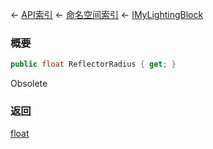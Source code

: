 ← [API索引](Api-Index) ← [命名空间索引](Namespace-Index) ← [IMyLightingBlock](Sandbox.ModAPI.Ingame.IMyLightingBlock)

### 概要

```csharp
public float ReflectorRadius { get; }
```

Obsolete

### 返回

[float](https://docs.microsoft.com/en-us/dotnet/api/System.Single?view=netframework-4.6)


